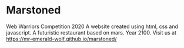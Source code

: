 # Marstoned
Web Warriors Competition 2020
A website created using html, css and javascript.
A futuristic restaurant based on mars. Year 2100.
Visit us at https://mr-emerald-wolf.github.io/marstoned/
